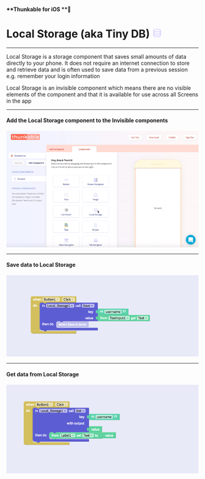 #### **Thunkable for iOS **

# Local Storage \(aka Tiny DB\) ![](/assets/local-storage-ios-icon.png)

---

Local Storage is a storage component that saves small amounts of data directly to your phone. It does not require an internet connection to store and retrieve data and is often used to save data from a previous session e.g. remember your login information

Local Storage is an invisible component which means there are no visible elements of the component and that it is available for use across all Screens in the app

---

#### Add the Local Storage component to the Invisible components

![](/assets/local-storage-ios-1.gif)

---

#### Save data to Local Storage

![](/assets/local-storage-ios-2.png)

---

#### Get data from Local Storage

![](/assets/local-storage-ios-3.png)

